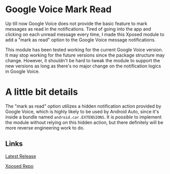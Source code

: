# Google Voice Mark Read
Up till now Google Voice does not provide the basic feature to mark messages as read in the notifications. Tired of going into the app and clicking on each unread message every time, I made this Xposed module to add a "mark as read" option to the Google Voice message notifications.

This module has been tested working for the current Google Voice version. It may stop working for the future versions since the package structure may change. However, it shouldn't be hard to tweak the module to support the new versions as long as there's no major change on the notification logics in Google Voice.

# A little bit details
The "mark as read" option utilizes a hidden notification action provided by Google Voice, which is highly likely to be used by Android Auto, since it's inside a bundle named `android.car.EXTENSIONS`. It is *possible* to implement the module without relying on this hidden action, but there definitely will be more reverse engineering work to do.

## Links
[Latest Release](https://github.com/Xposed-Modules-Repo/com.upbad.apps.vogo/releases/latest)

[Xposed Repo](https://repo.xposed.info/module/com.upbad.apps.vogo)
